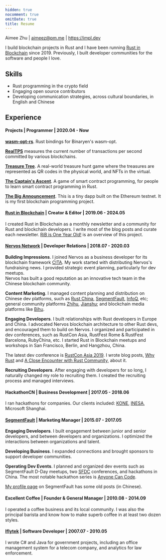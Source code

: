 ```yaml
---
hidden: true
nocomment: true
omitDate: true
title: Resume
---
```


Aimee Zhu | aimeez@pm.me | https://impl.dev

I build blockchain projects in Rust and I have been running [Rust in
Blockchain][rib] since 2019. Previously, I built developer
communities for the software and people I love.


## Skills

- Rust programming in the crypto field
- Engaging open source contributors
- Developing communication strategies,
  across cultural boundaries, in English and Chinese

## Experience

#### Projects | Programmer | 2020.04 - Now

**[wasm-opt-rs][wasmopt]**.
Rust bindings for Binaryen's wasm-opt.

**[RealTPS][realtps]**
measures the current number of transactions per second
committed by various blockchains.

**[Treasure Tree][tt]**.
A real-world treasure hunt game where the treasures are represented as
QR codes in the physical world, and NFTs in the virtual.

**[The Captain's Ascent][contract-game]**.
A game of smart contract programming, for people to learn smart
contract programming in Rust.

**[The Big Announcement][tba]**.
This is a tiny dapp built on the Ethereum testnet.  It is my first
blockchain programming project.

#### [Rust in Blockchain][rib] | Creator & Editor | 2019.06 - 2024.05

I created Rust in Blockchain as a monthly newsletter and a community
for Rust and blockchain developers.  I write most of the blog posts
and curate each newsletter. 
[RiB is One Year Old!][rib-oneyear] is an overview of this project.

#### [Nervos Network][nervos] | Developer Relations | 2018.07 - 2020.03

**Building Impressions**.
I joined Nervos as a business developer for
its blockchain framework [CITA](https://github.com/citahub/cita).
My work started with distributing Nervos's fundraising news.
I provided strategic event planning, particularly for dev meetups.	
Nervos has built a good reputation as an innovative tech team
in the Chinese blockchain community.

**Content Marketing**.
I managed content planning and distribution on
Chinese dev platforms, such as
[Rust China][rustcc], [SegmentFault][sf], [InfoQ][inq], etc;
general community platforms [Zhihu][zhihu], [Jianshu][jianshu];
and blockchain media platforms like [Bihu][bihu].

**Engaging Developers**.
I built relationships with Rust developers in Europe and China.
I advocated Nervos blockchain architecture to other Rust devs,
and encouraged them to build on Nervos.
I organized and participated in dev conferences, such as
RustCon Asia, RustFest Rome & RustFest Barcelona, RubyChina, etc.
I started Rust in Blockchain meetups and workshops in San Francisco,
Berlin, and Hangzhou, China.

The latest dev conference is [RustCon Asia 2019][rustcon].
I wrote blog posts, [Why Rust][post-whyrust]
and [A Close Encounter with Rust Community][post-rustcon],
about it.

**Recruiting Developers**.
After engaging with developers for so long,
I naturally changed my role to recruiting them.
I created the recruiting process and managed interviews.

#### HackathonCN | Business Development | 2017.05 - 2018.06

I ran hackathons for companies.
Our clients included: [KONE](https://www.kone.com/),
[INESA](https://www.inesa-it.com/), Microsoft Shanghai.

#### [SegmentFault][sf] | Marketing Manager | 2015.07 - 2017.05

**Engaging Developers**.
I built engagement between junior and senior developers,
and between developers and organizations.
I optimized the interactions between organizations and talent.

**Developing Business**.
I expanded connections and brought
sponsors to support developer communities.

**Operating Dev Events**.
I planned and organized dev events such as SegmentFault D-Day meetups,
two [SFDC][event-sfdc] conferences, and hackathons in China.
The most notable hackathon series is [Anyone Can Code][post-hackathon].

[My profile page][sf-profile] on SegmentFault has some old posts (in Chinese).

#### Excellent Coffee | Founder & General Manager | 2010.08 - 2014.09

I operated a coffee business and its local community.
I was also the principal barista and know
how to make superb coffee in at least two dozen styles.

#### [Iflytek][iflytek] | Software Developer | 2007.07 - 2010.05

I wrote C# and Java for government projects,
including an office management system for a telecom company,
and analytics for law enforcement.


[wasmopt]: https://github.com/brson/wasm-opt-rs
[realtps]: https://realtps.net
[tt]: https://treasuretree.org
[contract-game]: https://github.com/brson/contract-game
[tba]: https://github.com/Aimeedeer/bigannouncement
[rib]: https://rustinblockchain.org
[rib-oneyear]: https://rustinblockchain.org/blogposts/2020-07-30-rib-is-one-year-old/
[impl]: https://impl.dev/about
[blog]: https://impl.dev/posts
[github]: https://github.com/Aimeedeer
[rustcon]: https://rustcon.asia
[post-whyrust]: https://medium.com/@Aimeedeer/why-rust-c877fba0ca94
[post-rustcon]: https://medium.com/@Aimeedeer/a-close-touch-with-rust-community-4a8507b756d9
[nervos]: https://nervos.org
[med]: https://medium.com/@Aimeedeer
[rustcc]: https://rustcc.cn/
[sf]: https://segmentfault.com
[sf-profile]: https://segmentfault.com/u/aimeedeer
[event-sfdc]: https://beta.segmentfault.com/a/1190000007142490
[post-hackathon]: https://segmentfault.com/hackathon-2016
[inq]: https://xie.infoq.cn/
[zhihu]: https://www.zhihu.com/
[jianshu]: https://www.jianshu.com/
[bihu]: https://bihu.com/
[cn]: https://newhacker.org
[iflytek]: https://www.iflytek.com
